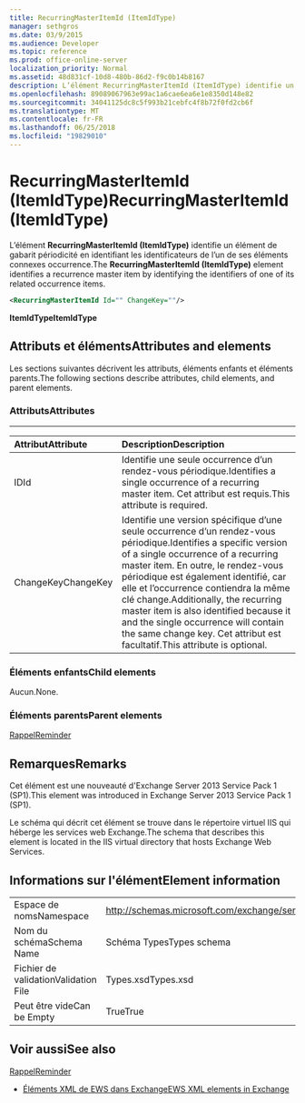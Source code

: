 ```yaml
---
title: RecurringMasterItemId (ItemIdType)
manager: sethgros
ms.date: 03/9/2015
ms.audience: Developer
ms.topic: reference
ms.prod: office-online-server
localization_priority: Normal
ms.assetid: 48d831cf-10d8-480b-86d2-f9c0b14b8167
description: L’élément RecurringMasterItemId (ItemIdType) identifie un élément de gabarit périodicité en identifiant les identificateurs de l’un de ses éléments connexes occurrence.
ms.openlocfilehash: 89089067963e99ac1a6cae6ea6e1e8350d148e82
ms.sourcegitcommit: 34041125dc8c5f993b21cebfc4f8b72f0fd2cb6f
ms.translationtype: MT
ms.contentlocale: fr-FR
ms.lasthandoff: 06/25/2018
ms.locfileid: "19829010"
---
```

# <a name="recurringmasteritemid-itemidtype"></a><span data-ttu-id="097df-103">RecurringMasterItemId (ItemIdType)</span><span class="sxs-lookup"><span data-stu-id="097df-103">RecurringMasterItemId (ItemIdType)</span></span>

<span data-ttu-id="097df-104">L’élément **RecurringMasterItemId (ItemIdType)** identifie un élément de gabarit périodicité en identifiant les identificateurs de l’un de ses éléments connexes occurrence.</span><span class="sxs-lookup"><span data-stu-id="097df-104">The **RecurringMasterItemId (ItemIdType)** element identifies a recurrence master item by identifying the identifiers of one of its related occurrence items.</span></span> 
  
```XML
<RecurringMasterItemId Id="" ChangeKey=""/>
```

 <span data-ttu-id="097df-105">**ItemIdType**</span><span class="sxs-lookup"><span data-stu-id="097df-105">**ItemIdType**</span></span>
## <a name="attributes-and-elements"></a><span data-ttu-id="097df-106">Attributs et éléments</span><span class="sxs-lookup"><span data-stu-id="097df-106">Attributes and elements</span></span>

<span data-ttu-id="097df-107">Les sections suivantes décrivent les attributs, éléments enfants et éléments parents.</span><span class="sxs-lookup"><span data-stu-id="097df-107">The following sections describe attributes, child elements, and parent elements.</span></span>
  
### <a name="attributes"></a><span data-ttu-id="097df-108">Attributs</span><span class="sxs-lookup"><span data-stu-id="097df-108">Attributes</span></span>

****

|<span data-ttu-id="097df-109">**Attribut**</span><span class="sxs-lookup"><span data-stu-id="097df-109">**Attribute**</span></span>|<span data-ttu-id="097df-110">**Description**</span><span class="sxs-lookup"><span data-stu-id="097df-110">**Description**</span></span>|
|:-----|:-----|
|<span data-ttu-id="097df-111">ID</span><span class="sxs-lookup"><span data-stu-id="097df-111">Id</span></span>  <br/> |<span data-ttu-id="097df-112">Identifie une seule occurrence d’un rendez-vous périodique.</span><span class="sxs-lookup"><span data-stu-id="097df-112">Identifies a single occurrence of a recurring master item.</span></span> <span data-ttu-id="097df-113">Cet attribut est requis.</span><span class="sxs-lookup"><span data-stu-id="097df-113">This attribute is required.</span></span>  <br/> |
|<span data-ttu-id="097df-114">ChangeKey</span><span class="sxs-lookup"><span data-stu-id="097df-114">ChangeKey</span></span>  <br/> |<span data-ttu-id="097df-115">Identifie une version spécifique d’une seule occurrence d’un rendez-vous périodique.</span><span class="sxs-lookup"><span data-stu-id="097df-115">Identifies a specific version of a single occurrence of a recurring master item.</span></span> <span data-ttu-id="097df-116">En outre, le rendez-vous périodique est également identifié, car elle et l’occurrence contiendra la même clé change.</span><span class="sxs-lookup"><span data-stu-id="097df-116">Additionally, the recurring master item is also identified because it and the single occurrence will contain the same change key.</span></span> <span data-ttu-id="097df-117">Cet attribut est facultatif.</span><span class="sxs-lookup"><span data-stu-id="097df-117">This attribute is optional.</span></span>  <br/> |
   
### <a name="child-elements"></a><span data-ttu-id="097df-118">Éléments enfants</span><span class="sxs-lookup"><span data-stu-id="097df-118">Child elements</span></span>

<span data-ttu-id="097df-119">Aucun.</span><span class="sxs-lookup"><span data-stu-id="097df-119">None.</span></span>
  
### <a name="parent-elements"></a><span data-ttu-id="097df-120">Éléments parents</span><span class="sxs-lookup"><span data-stu-id="097df-120">Parent elements</span></span>

[<span data-ttu-id="097df-121">Rappel</span><span class="sxs-lookup"><span data-stu-id="097df-121">Reminder</span></span>](reminder.md)
  
## <a name="remarks"></a><span data-ttu-id="097df-122">Remarques</span><span class="sxs-lookup"><span data-stu-id="097df-122">Remarks</span></span>

<span data-ttu-id="097df-123">Cet élément est une nouveauté d'Exchange Server 2013 Service Pack 1 (SP1).</span><span class="sxs-lookup"><span data-stu-id="097df-123">This element was introduced in Exchange Server 2013 Service Pack 1 (SP1).</span></span>
  
<span data-ttu-id="097df-124">Le schéma qui décrit cet élément se trouve dans le répertoire virtuel IIS qui héberge les services web Exchange.</span><span class="sxs-lookup"><span data-stu-id="097df-124">The schema that describes this element is located in the IIS virtual directory that hosts Exchange Web Services.</span></span>
  
## <a name="element-information"></a><span data-ttu-id="097df-125">Informations sur l'élément</span><span class="sxs-lookup"><span data-stu-id="097df-125">Element information</span></span>

|||
|:-----|:-----|
|<span data-ttu-id="097df-126">Espace de noms</span><span class="sxs-lookup"><span data-stu-id="097df-126">Namespace</span></span>  <br/> |http://schemas.microsoft.com/exchange/services/2006/types  <br/> |
|<span data-ttu-id="097df-127">Nom du schéma</span><span class="sxs-lookup"><span data-stu-id="097df-127">Schema Name</span></span>  <br/> |<span data-ttu-id="097df-128">Schéma Types</span><span class="sxs-lookup"><span data-stu-id="097df-128">Types schema</span></span>  <br/> |
|<span data-ttu-id="097df-129">Fichier de validation</span><span class="sxs-lookup"><span data-stu-id="097df-129">Validation File</span></span>  <br/> |<span data-ttu-id="097df-130">Types.xsd</span><span class="sxs-lookup"><span data-stu-id="097df-130">Types.xsd</span></span>  <br/> |
|<span data-ttu-id="097df-131">Peut être vide</span><span class="sxs-lookup"><span data-stu-id="097df-131">Can be Empty</span></span>  <br/> |<span data-ttu-id="097df-132">True</span><span class="sxs-lookup"><span data-stu-id="097df-132">True</span></span>  <br/> |
   
## <a name="see-also"></a><span data-ttu-id="097df-133">Voir aussi</span><span class="sxs-lookup"><span data-stu-id="097df-133">See also</span></span>



[<span data-ttu-id="097df-134">Rappel</span><span class="sxs-lookup"><span data-stu-id="097df-134">Reminder</span></span>](reminder.md)


- [<span data-ttu-id="097df-135">Éléments XML de EWS dans Exchange</span><span class="sxs-lookup"><span data-stu-id="097df-135">EWS XML elements in Exchange</span></span>](ews-xml-elements-in-exchange.md)

